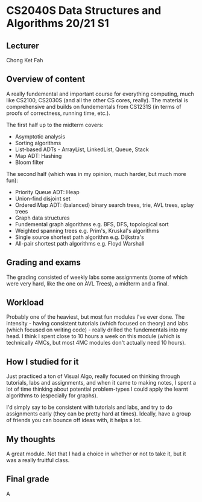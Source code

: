 # CS2040S Data Structures and Algorithms 20/21 S1

## Lecturer

Chong Ket Fah

## Overview of content

A really fundemental and important course for everything computing, much like CS2100, CS2030S (and all the other CS cores, really). The material is comprehensive and builds on fundementals from CS1231S (in terms of proofs of correctness, running time, etc.).

The first half up to the midterm covers:

- Asymptotic analysis
- Sorting algorithms
- List-based ADTs - ArrayList, LinkedList, Queue, Stack
- Map ADT: Hashing
- Bloom filter

The second half (which was in my opinion, much harder, but much more fun):

- Priority Queue ADT: Heap
- Union-find disjoint set
- Ordered Map ADT: (balanced) binary search trees, trie, AVL trees, splay trees
- Graph data structures
- Fundemental graph algorithms e.g. BFS, DFS, topological sort
- Weighted spanning trees e.g. Prim's, Kruskal's algorithms
- Single source shortest path algorithm e.g. Dijkstra's
- All-pair shortest path algorithms e.g. Floyd Warshall

## Grading and exams

The grading consisted of weekly labs some assignments (some of which were very hard, like the one on AVL Trees), a midterm and a final.

## Workload

Probably one of the heaviest, but most fun modules I've ever done. The intensity - having consistent tutorials (which focused on theory) and labs (which focused on writing code) - really drilled the fundementals into my head. I think I spent close to 10 hours a week on this module (which is technically 4MCs, but most 4MC modules don't actually need 10 hours).

## How I studied for it

Just practiced a ton of Visual Algo, really focused on thinking through tutorials, labs and assignments, and when it came to making notes, I spent a lot of time thinking about potential problem-types I could apply the learnt algorithms to (especially for graphs).

I'd simply say to be consistent with tutorials and labs, and try to do assignments early (they can be pretty hard at times). Ideally, have a group of friends you can bounce off ideas with, it helps a lot.

## My thoughts

A great module. Not that I had a choice in whether or not to take it, but it was a really fruitful class.

## Final grade

A
